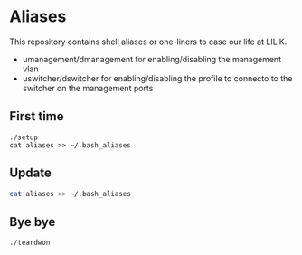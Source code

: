 Aliases
=======

This repository contains shell aliases or one-liners to ease our life at LILiK.

- umanagement/dmanagement for enabling/disabling the management vlan
- uswitcher/dswitcher for enabling/disabling the profile to connecto to the switcher on the management ports

First time
----------

```
./setup
cat aliases >> ~/.bash_aliases
```

Update
------

```bash
cat aliases >> ~/.bash_aliases
```

Bye bye
-------

```bash
./teardwon
```

